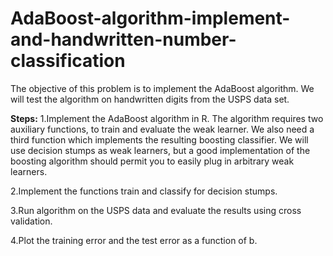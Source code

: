 # AdaBoost-algorithm-implement-and-handwritten-number-classification
The objective of this problem is to implement the AdaBoost algorithm. We will test the algorithm on handwritten digits from the USPS data set.

**Steps:**
1.Implement the AdaBoost algorithm in R. The algorithm requires two auxiliary functions, to train and evaluate the weak learner. We also need a third function which implements the resulting boosting classifier. We will use decision stumps as weak learners, but a good implementation of the boosting algorithm should permit you to easily plug in arbitrary weak learners.

2.Implement the functions train and classify for decision stumps.

3.Run algorithm on the USPS data and evaluate the results using cross validation.

4.Plot the training error and the test error as a function of b.
